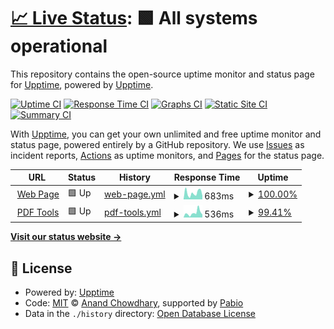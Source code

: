 # [📈 Live Status](https://status.efectitech.com): <!--live status--> **🟩 All systems operational**

This repository contains the open-source uptime monitor and status page for [Upptime](https://upptime.js.org), powered by [Upptime](https://github.com/upptime/upptime).

[![Uptime CI](https://github.com/devhectorga/health/workflows/Uptime%20CI/badge.svg)](https://github.com/devhectorga/health/actions?query=workflow%3A%22Uptime+CI%22)
[![Response Time CI](https://github.com/devhectorga/health/workflows/Response%20Time%20CI/badge.svg)](https://github.com/devhectorga/health/actions?query=workflow%3A%22Response+Time+CI%22)
[![Graphs CI](https://github.com/devhectorga/health/workflows/Graphs%20CI/badge.svg)](https://github.com/devhectorga/health/actions?query=workflow%3A%22Graphs+CI%22)
[![Static Site CI](https://github.com/devhectorga/health/workflows/Static%20Site%20CI/badge.svg)](https://github.com/devhectorga/health/actions?query=workflow%3A%22Static+Site+CI%22)
[![Summary CI](https://github.com/devhectorga/health/workflows/Summary%20CI/badge.svg)](https://github.com/devhectorga/health/actions?query=workflow%3A%22Summary+CI%22)

With [Upptime](https://upptime.js.org), you can get your own unlimited and free uptime monitor and status page, powered entirely by a GitHub repository. We use [Issues](https://github.com/upptime/upptime/issues) as incident reports, [Actions](https://github.com/devhectorga/health/actions) as uptime monitors, and [Pages](https://status.efectitech.com) for the status page.

<!--start: status pages-->
<!-- This summary is generated by Upptime (https://github.com/upptime/upptime) -->
<!-- Do not edit this manually, your changes will be overwritten -->
<!-- prettier-ignore -->
| URL | Status | History | Response Time | Uptime |
| --- | ------ | ------- | ------------- | ------ |
| <img alt="" src="https://icons.duckduckgo.com/ip3/efectitech.com.ico" height="13"> [Web Page](https://efectitech.com/en) | 🟩 Up | [web-page.yml](https://github.com/devHectorGa/health/commits/HEAD/history/web-page.yml) | <details><summary><img alt="Response time graph" src="./graphs/web-page/response-time-week.png" height="20"> 683ms</summary><br><a href="https://status.efectitech.com/history/web-page"><img alt="Response time 515" src="https://img.shields.io/endpoint?url=https%3A%2F%2Fraw.githubusercontent.com%2FdevHectorGa%2Fhealth%2FHEAD%2Fapi%2Fweb-page%2Fresponse-time.json"></a><br><a href="https://status.efectitech.com/history/web-page"><img alt="24-hour response time 390" src="https://img.shields.io/endpoint?url=https%3A%2F%2Fraw.githubusercontent.com%2FdevHectorGa%2Fhealth%2FHEAD%2Fapi%2Fweb-page%2Fresponse-time-day.json"></a><br><a href="https://status.efectitech.com/history/web-page"><img alt="7-day response time 683" src="https://img.shields.io/endpoint?url=https%3A%2F%2Fraw.githubusercontent.com%2FdevHectorGa%2Fhealth%2FHEAD%2Fapi%2Fweb-page%2Fresponse-time-week.json"></a><br><a href="https://status.efectitech.com/history/web-page"><img alt="30-day response time 573" src="https://img.shields.io/endpoint?url=https%3A%2F%2Fraw.githubusercontent.com%2FdevHectorGa%2Fhealth%2FHEAD%2Fapi%2Fweb-page%2Fresponse-time-month.json"></a><br><a href="https://status.efectitech.com/history/web-page"><img alt="1-year response time 515" src="https://img.shields.io/endpoint?url=https%3A%2F%2Fraw.githubusercontent.com%2FdevHectorGa%2Fhealth%2FHEAD%2Fapi%2Fweb-page%2Fresponse-time-year.json"></a></details> | <details><summary><a href="https://status.efectitech.com/history/web-page">100.00%</a></summary><a href="https://status.efectitech.com/history/web-page"><img alt="All-time uptime 99.96%" src="https://img.shields.io/endpoint?url=https%3A%2F%2Fraw.githubusercontent.com%2FdevHectorGa%2Fhealth%2FHEAD%2Fapi%2Fweb-page%2Fuptime.json"></a><br><a href="https://status.efectitech.com/history/web-page"><img alt="24-hour uptime 100.00%" src="https://img.shields.io/endpoint?url=https%3A%2F%2Fraw.githubusercontent.com%2FdevHectorGa%2Fhealth%2FHEAD%2Fapi%2Fweb-page%2Fuptime-day.json"></a><br><a href="https://status.efectitech.com/history/web-page"><img alt="7-day uptime 100.00%" src="https://img.shields.io/endpoint?url=https%3A%2F%2Fraw.githubusercontent.com%2FdevHectorGa%2Fhealth%2FHEAD%2Fapi%2Fweb-page%2Fuptime-week.json"></a><br><a href="https://status.efectitech.com/history/web-page"><img alt="30-day uptime 99.91%" src="https://img.shields.io/endpoint?url=https%3A%2F%2Fraw.githubusercontent.com%2FdevHectorGa%2Fhealth%2FHEAD%2Fapi%2Fweb-page%2Fuptime-month.json"></a><br><a href="https://status.efectitech.com/history/web-page"><img alt="1-year uptime 99.96%" src="https://img.shields.io/endpoint?url=https%3A%2F%2Fraw.githubusercontent.com%2FdevHectorGa%2Fhealth%2FHEAD%2Fapi%2Fweb-page%2Fuptime-year.json"></a></details>
| <img alt="" src="https://icons.duckduckgo.com/ip3/pdf.efectitech.com.ico" height="13"> [PDF Tools](https://pdf.efectitech.com) | 🟩 Up | [pdf-tools.yml](https://github.com/devHectorGa/health/commits/HEAD/history/pdf-tools.yml) | <details><summary><img alt="Response time graph" src="./graphs/pdf-tools/response-time-week.png" height="20"> 536ms</summary><br><a href="https://status.efectitech.com/history/pdf-tools"><img alt="Response time 557" src="https://img.shields.io/endpoint?url=https%3A%2F%2Fraw.githubusercontent.com%2FdevHectorGa%2Fhealth%2FHEAD%2Fapi%2Fpdf-tools%2Fresponse-time.json"></a><br><a href="https://status.efectitech.com/history/pdf-tools"><img alt="24-hour response time 457" src="https://img.shields.io/endpoint?url=https%3A%2F%2Fraw.githubusercontent.com%2FdevHectorGa%2Fhealth%2FHEAD%2Fapi%2Fpdf-tools%2Fresponse-time-day.json"></a><br><a href="https://status.efectitech.com/history/pdf-tools"><img alt="7-day response time 536" src="https://img.shields.io/endpoint?url=https%3A%2F%2Fraw.githubusercontent.com%2FdevHectorGa%2Fhealth%2FHEAD%2Fapi%2Fpdf-tools%2Fresponse-time-week.json"></a><br><a href="https://status.efectitech.com/history/pdf-tools"><img alt="30-day response time 525" src="https://img.shields.io/endpoint?url=https%3A%2F%2Fraw.githubusercontent.com%2FdevHectorGa%2Fhealth%2FHEAD%2Fapi%2Fpdf-tools%2Fresponse-time-month.json"></a><br><a href="https://status.efectitech.com/history/pdf-tools"><img alt="1-year response time 557" src="https://img.shields.io/endpoint?url=https%3A%2F%2Fraw.githubusercontent.com%2FdevHectorGa%2Fhealth%2FHEAD%2Fapi%2Fpdf-tools%2Fresponse-time-year.json"></a></details> | <details><summary><a href="https://status.efectitech.com/history/pdf-tools">99.41%</a></summary><a href="https://status.efectitech.com/history/pdf-tools"><img alt="All-time uptime 98.00%" src="https://img.shields.io/endpoint?url=https%3A%2F%2Fraw.githubusercontent.com%2FdevHectorGa%2Fhealth%2FHEAD%2Fapi%2Fpdf-tools%2Fuptime.json"></a><br><a href="https://status.efectitech.com/history/pdf-tools"><img alt="24-hour uptime 95.90%" src="https://img.shields.io/endpoint?url=https%3A%2F%2Fraw.githubusercontent.com%2FdevHectorGa%2Fhealth%2FHEAD%2Fapi%2Fpdf-tools%2Fuptime-day.json"></a><br><a href="https://status.efectitech.com/history/pdf-tools"><img alt="7-day uptime 99.41%" src="https://img.shields.io/endpoint?url=https%3A%2F%2Fraw.githubusercontent.com%2FdevHectorGa%2Fhealth%2FHEAD%2Fapi%2Fpdf-tools%2Fuptime-week.json"></a><br><a href="https://status.efectitech.com/history/pdf-tools"><img alt="30-day uptime 99.87%" src="https://img.shields.io/endpoint?url=https%3A%2F%2Fraw.githubusercontent.com%2FdevHectorGa%2Fhealth%2FHEAD%2Fapi%2Fpdf-tools%2Fuptime-month.json"></a><br><a href="https://status.efectitech.com/history/pdf-tools"><img alt="1-year uptime 98.00%" src="https://img.shields.io/endpoint?url=https%3A%2F%2Fraw.githubusercontent.com%2FdevHectorGa%2Fhealth%2FHEAD%2Fapi%2Fpdf-tools%2Fuptime-year.json"></a></details>

<!--end: status pages-->

[**Visit our status website →**](https://status.efectitech.com)

## 📄 License

- Powered by: [Upptime](https://github.com/upptime/upptime)
- Code: [MIT](./LICENSE) © [Anand Chowdhary](https://anandchowdhary.com), supported by [Pabio](https://pabio.com)
- Data in the `./history` directory: [Open Database License](https://opendatacommons.org/licenses/odbl/1-0/)
